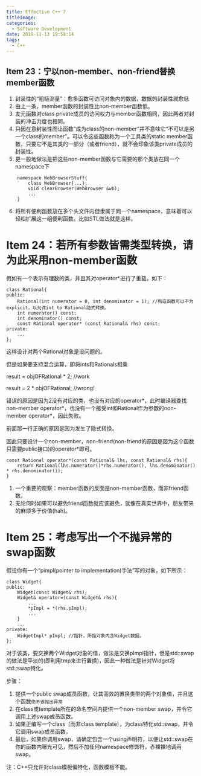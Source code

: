 ```yaml
---
title: Effective C++ 7
titleImage:
categories:
  - Software Development
date: 2019-11-13 19:58:14
tags:
  - C++
---
```

## Item 23：宁以non-member、non-friend替换member函数
1. 封装性的“粗糙测量”：愈多函数可访问对象内的数据，数据的封装性就愈低
2. 由上一条，member函数的封装性比non-member函数低。
3. 友元函数对class private成员的访问权力与member函数相同，因此两者对封装的冲击力度也相同。
4. 只因在意封装性而让函数“成为class的non-member”并不意味它“不可以是另一个class的member”。可以令这些函数称为一个工具类的static member函数，只要它不是其类的一部分（或者friend），就不会印象该类private成员的封装性。
5. 更一般地做法是把这些non-member函数与它需要的那个类放在同一个namespace下
```
	namespace WebBrowserStuff{
		class WebBrowser{...};
		void clearBrowser(WebBrowser &wb);
		...
	}
```
6. 将所有便利函数放在多个头文件内但隶属于同一个namespace，意味着可以轻松扩展这一组便利函数。比如STL做法就是这样。

# Item 24：若所有参数皆需类型转换，请为此采用non-member函数
假如有一个表示有理数的类，并且其对operator*进行了重载，如下：
```
class Rational{
public:
	Rational(int numerator = 0, int denominator = 1); //构造函数可以不为explicit，以允许int to Rational隐式转换。
	int numerator() const;
	int denominator() const;
	const Rational operator* (const Rational& rhs) const;
private:
	...
};
```
这样设计对两个Rational对象是没问题的。

但是如果要支持混合运算，即将ints和Rationals相乘

result = objOFRational * 2; //work

result = 2 * objOFRational; //wrong!

错误的原因是因为2没有对应的类，也没有对应的operator*，此时编译器查找non-member operator*，也没有一个接受int和Rational作为参数的non-member operator*，因此失败。

前面那一行正确的原因是因为发生了隐式转换。

因此只要设计一个non-member，non-friend(non-friend的原因是因为这个函数只需要public接口)的operator*即可。
```
const Rational operator*(const Rational& lhs, const Rational& rhs){
	return Rational(lhs.numerator()*rhs.numerator(), lhs.denominator() * rhs.denominator());
}
```
1. 一个重要的观察：member函数的反面是non-member函数，而非friend函数。
2. 无论何时如果可以避免friend函数就应该避免，就像在真实世界中，朋友带来的麻烦多于价值(hah)。

# Item 25：考虑写出一个不抛异常的swap函数
假设你有一个“pimpl(pointer to implementation)手法”写的对象，如下所示：
```
class Widget{
public:
	Widget(const Widget& rhs);
	Widget& operator=(const Widget& rhs){
		...
		*pImpl = *(rhs.pImpl);
		...
	}
	...
private:
	WidgetImpl* pImpl; //指针，所指对象内含Widget数据。
};
```
对于该类，要交换两个Widget对象的值，做法是交换pImpl指针，但是std::swap的做法是平淡的(即利用tmp来进行置换)，因此一种做法是针对Widget将std::swap特化。

步骤：

1. 提供一个public swap成员函数，让其高效的置换类型的两个对象值，并且这个函数`绝不该抛出异常`
2. 在class或template所在的命名空间内提供一个non-member swap，并令它调用上述swap成员函数。
3. 如果正编写一个class（而非class template），为class特化std::swap，并令它调用swap成员函数。
4. 最后，如果你调用swap，请确定包含一个using声明符，以便让std::swap在你的函数内曝光可见，然后不加任何namespace修饰符，赤裸裸地调用swap。

注：C++只允许对class模板偏特化，函数模板不能。
